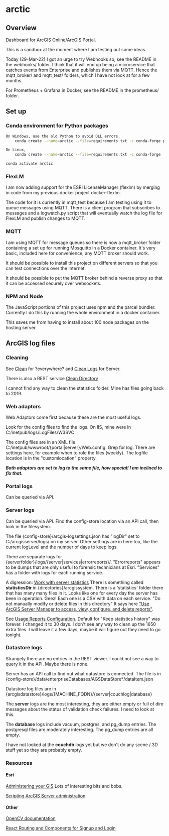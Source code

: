 # arctic

## Overview
Dashboard for ArcGIS Online/ArcGIS Portal.

This is a sandbox at the moment where I am testing out some ideas.

Today (29-Mar-22) I got an urge to try Webhooks so, see the README in the webhooks/ folder.
I think that it will end up being a microservice that catches events from Enterprise and publishes them via MQTT.
Hence the mqtt_broker/ and mqtt_test/ folders, which I have not look at for a few months.

For Prometheus + Grafana in Docker, 
see the README in the prometheus/ folder.

## Set up

### Conda environment for Python packages

```bash
On Windows, use the old Python to avoid DLL errors.
    conda create --name=arctic --file=requirements.txt -c conda-forge python=3.7.9

On Linux, 
    conda create --name=arctic --file=requirements.txt -c conda-forge 

conda activate arctic
```

### FlexLM

I am now adding support for the ESRI LicenseManager (flexlm)
by merging in code from my previous docker project docker-flexlm.

The code for it is currently in mqtt_test because I am testing
using it to queue messages using MQTT. There is a client program
that subscribes to messages and a logwatch.py script that will
eventually watch the log file for FlexLM and publish changes to MQTT.

### MQTT

I am using MQTT for message queues so there is now a mqtt_broker
folder containing a set up for running Mosquitto in a Docker container.
It's very basic, included here for convenience; any MQTT broker should work.

It should be possible to install this project on different servers
so that you can test connections over the Internet.

It should be possible to put the MQTT broker behind a reverse proxy
so that it can be accessed securely over websockets.

### NPM and Node

The JavaScript portions of this project uses npm and the parcel bundler. Currently I do this by running the whole environment
in a docker container.

This saves me from having to install about 100 node packages
on the hosting server.

## ArcGIS log files
### Cleaning

See [Clean](https://developers.arcgis.com/rest/enterprise-administration/enterprise/clean-logs.htm) for ?everywhere? and [Clean Logs](https://developers.arcgis.com/rest/enterprise-administration/server/cleanlogs.htm) for Server.

There is also a REST service [Clean Directory](https://developers.arcgis.com/rest/enterprise-administration/server/cleandirectory.htm)

I cannot find any way to clean the statistics folder. Mine has files going back to 2019.

### Web adaptors

Web Adaptors come first because these are the most useful logs.

Look for the config files to find the logs.
On IIS, mine were in C:/inetpub/logs/LogFiles/W3SVC

The config files are in an XML file C:/inetpub/wwwroot/{portal|server}/Web.config. Grep for log. There are settings here, for example when to role the files (weekly). The logfile location is in the  "customlocation" property.

***Both adaptors are set to log to the same file, how special!
I am inclined to fix that.***

### Portal logs
Can be queried via API. 

### Server logs

Can be queried via API. Find the config-store location via an API call, then look in the filesystem.

The file {config-store}/arcgis-logsettings.json has "logDir" set
to C:/arcgisserver/logs/ on my server. Other settings are in here
too, like the current logLevel and the number of days to keep logs.

There are separate logs for {serverfolder}/logs/{server|services|errorreports}/. "Errorreports" appears to be dumps that are only useful to forensic technicians at Esri. "Services" has a folder with logs for each running service.

A digression: [Work with server statistics](https://enterprise.arcgis.com/en/server/latest/administer/windows/working-with-server-statistics.htm)
There is something called **statisticsDir** in {directories}/arcgissystem. There is a 'statistics' folder there that has
many many files in it. Looks like one for every day the server has been in operation. Geez! Each one is a CSV with data on each
service. "Do not manually modify or delete files in this directory"
It says here ["Use ArcGIS Server Manager to access, view, configure, and delete reports"](https://enterprise.arcgis.com/en/server/latest/administer/windows/about-server-statistics.htm).

See [Usage Reports Configuration](https://delta.co.clatsop.or.us/server/admin/usagereports/settings). Default for "Keep statistics history" was forever. I changed it to 30 days. I don't see any way to clean up the 1650 extra files. I will leave it a few days, maybe
it will figure out they need to go tonight.

### Datastore logs

Strangely there are no entries in the REST viewer.
I could not see a way to query it in the API. Maybe there is none.

Server has an API call to find out what datastore is connected.
The file is in {config-store}/data/enterpriseDatabases/AGSDataStore*/dataItem.json

Datastore log files are in {arcgisdatastore}/logs/{MACHINE_FQDN}/{server|couchlog|database}

The **server** logs are the most interesting, they are either empty or full of dire messages about the status of validation check failures. I need to look at this.

The **database** logs include vacuum, postgres, and pg_dump entries. The postgresql files are moderately interesting. The pg_dump entries are all empty.

I have not looked at the **couchdb** logs yet but we don't 
do any scene / 3D stuff yet so they are probably empty.

### Resources

#### Esri

[Administering your GIS](https://developers.arcgis.com/python/guide/administering-your-gis/) Lots of interesting bits and bobs.

[Scripting ArcGIS Server administration](https://enterprise.arcgis.com/en/server/latest/develop/windows/scripting-arcgis-server-administration.htm)

#### Other

[OpenCV documentation](https://docs.opencv.org/4.2.0/)

[React Routing and Components for Signup and Login](https://saasitive.com/tutorial/react-routing-components-signup-login/)


